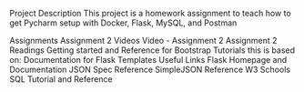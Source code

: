 Project Description
This project is a homework assignment to teach how to get Pycharm setup with Docker, Flask, MySQL, and Postman

Assignments
Assignment 2
Videos
Video - Assignment 2
Assignment 2 Readings
Getting started and Reference for Bootstrap
Tutorials this is based on:
Documentation for Flask Templates
Useful Links
Flask Homepage and Documentation
JSON Spec Reference
SimpleJSON Reference
W3 Schools SQL Tutorial and Reference